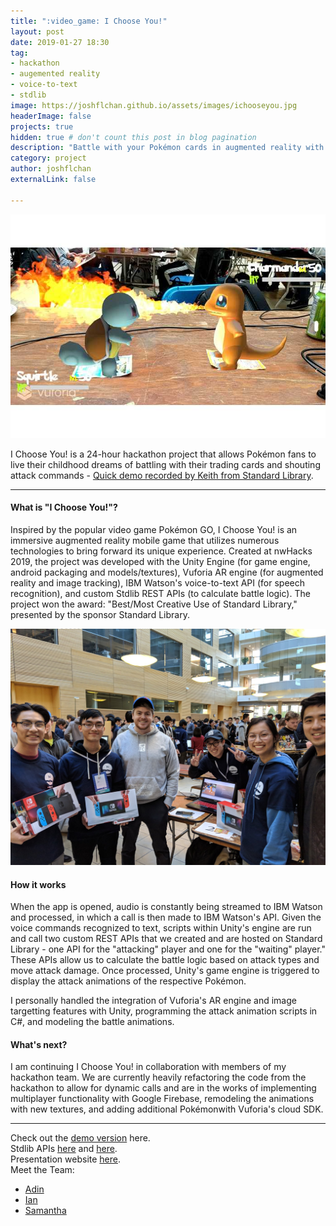```yaml
---
title: ":video_game: I Choose You!"
layout: post
date: 2019-01-27 18:30
tag: 
- hackathon
- augemented reality
- voice-to-text
- stdlib
image: https://joshflchan.github.io/assets/images/ichooseyou.jpg
headerImage: false
projects: true
hidden: true # don't count this post in blog pagination
description: "Battle with your Pokémon cards in augmented reality with voice commands!"
category: project
author: joshflchan
externalLink: false

---
```

![Screenshot](https://raw.githubusercontent.com/joshflchan/joshflchan.github.io/master/assets/images/ichooseyou.jpg)

I Choose You! is a 24-hour hackathon project that allows Pokémon fans to live their childhood dreams of battling with
their trading cards and shouting attack commands - [Quick demo recorded by Keith from Standard Library](https://twitter.com/keithwhor/status/1089681530044207104).

---

#### What is "I Choose You!"?

Inspired by the popular video game Pokémon GO, I Choose You! is an immersive augmented reality mobile game that utilizes
numerous technologies to bring forward its unique experience. Created at nwHacks 2019, the project was developed with
the Unity Engine (for game engine, android packaging and models/textures), Vuforia AR engine (for augmented reality and image tracking),
IBM Watson's voice-to-text API (for speech recognition), and custom Stdlib REST APIs (to calculate battle logic). The project
won the award: "Best/Most Creative Use of Standard Library," presented by the sponsor Standard Library.

![Screenshot](https://raw.githubusercontent.com/joshflchan/joshflchan.github.io/master/assets/images/nwhacks_group.jpg)

#### How it works

When the app is opened, audio is constantly being streamed to IBM Watson and processed, in which a call is then made to
IBM Watson's API. Given the voice commands recognized to text, scripts within Unity's engine are run and call two custom REST APIs
that we created and are hosted on Standard Library - one API for the "attacking" player and one for the "waiting" player." These 
APIs allow us to calculate the battle logic based on attack types and move attack damage. Once processed, Unity's game engine
is triggered to display the attack animations of the respective Pokémon.  

I personally handled the integration of Vuforia's AR engine and image targetting features with Unity, programming the attack
animation scripts in C#, and modeling the battle animations. 

#### What's next?

I am continuing I Choose You! in collaboration with members of my hackathon team. We are currently heavily refactoring the code from the hackathon to allow for dynamic calls and are in the works of implementing multiplayer functionality with Google Firebase, remodeling the animations with new textures, and adding additional Pokémonwith Vuforia's cloud SDK. 

---

Check out the [demo version](https://devpost.com/software/i-choose-ndouble-you) here.   
Stdlib APIs [here](https://stdlib.com/@huangsa/lib/waitingplayer-calc/#-) and [here](https://stdlib.com/@huangsa/lib/activeplayer-calc/#-).  
Presentation website [here](http://ichoosenw.com/).  
Meet the Team:
- [Adin](https://adinkwok.com/)
- [Ian](https://www.linkedin.com/in/ianmah/)
- [Samantha](https://www.linkedin.com/in/samantha-huang/)
